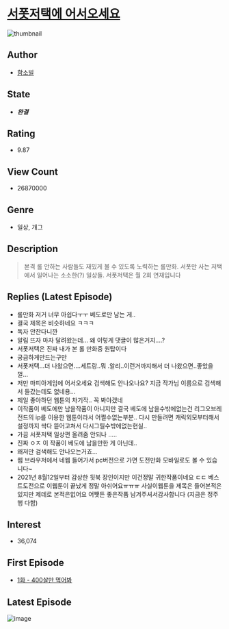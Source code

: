 # [서폿저택에 어서오세요](https://comic.naver.com/bestChallenge/list?titleId=571611)
![thumbnail](https://image-comic.pstatic.net/user_contents_data/challenge_comic/2018/07/17/249829/thumbnail_202x16456e7de8c_9a4c_4426_90b4_8271be47f0f2_00002661.JPEG)

## Author
- [함소빌](https://comic.naver.com/artistTitle?id=249829)

## State
- ***완결***

## Rating
- 9.87

## View Count
- 26870000

## Genre
- 일상, 개그

## Description
> 본격 롤 안하는 사람들도 재밌게 볼 수 있도록 노력하는 롤만화. 서폿만 사는 저택에서 일어나는 소소한(?) 일상들. 서폿저택은 월 2회 연재입니다

## Replies (Latest Episode)
- 롤만화 저거 너무 아쉽다ㅜㅜ 베도로만 남는 게..
- 결국 제목은 비슷하네요 ㅋㅋㅋ
- 독자 안잔다니깐
- 알림 뜨자 마자 달려왔는데... 왜 이렇게 댓글이 많은거지....?
- 서폿저택은 진짜 내가 본 롤 만화중 원탑이다
- 궁금하게만드는구만
- 서폿저택...더 나왔으면....세트랑..뭐 .알리..이런거까지해서 더 나왔으면..좋았을껄...
- 저만 마피아게임에 어서오세요 검색해도 안나오나요? 지금 작가님 이름으로 검색해서 들갔는데도 없네용...
- 제일 좋아하던 웹툰의 차기작.. 꼭 봐야겠네
- 이작품이 베도에만 남을작품이 아니지만 결국 베도에 남을수밖에없는건 리그오브레전드의 ip를 이용한 웹툰이라서 어쩔수없는부분.. 다시 만들려면 캐릭외모부터해서 설정까지 싹다 뜯어고쳐서 다시그릴수밖에없는현실..
- 가끔 서폿저택 일상편 올려줌 안되나 .....
- 진짜 ㅇㅈ 이 작품이 베도에 남을만한 게 아닌데..
- 왜저만 검색해도 안나오는거죠...
- 웹 브라우저에서 네웹 들어가서 pc버전으로 가면 도전만화 모바일로도 볼 수 있습니다~
- 2021년 8월12일부터 감상한 뒷북 장인이지만 이건정말 귀한작품이네요 ㄷㄷ 베스트도전으로 이웹툰이 끝났게 정말 아쉬어요ㅠㅠㅠ 사실이웹툰을 제목은 들어본적은있지만 제데로 본적은없어요 어쨋든 좋은작품 남겨주셔서감사합니다 (지금은 정주행 다함)

## Interest
- 36,074

## First Episode
- [1화 - 400살만 먹어봐](https://comic.naver.com/bestChallenge/detail?titleId=571611&no=1)

## Latest Episode
![image](https://image-comic.pstatic.net/user_contents_data/challenge_comic/2021/04/07/249829/upload_7018124670262457657.jpeg)
